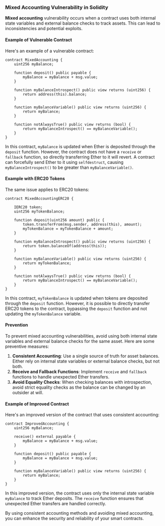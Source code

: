 ### Mixed Accounting Vulnerability in Solidity

**Mixed accounting** vulnerability occurs when a contract uses both internal state variables and external balance checks to track assets. This can lead to inconsistencies and potential exploits.

#### Example of Vulnerable Contract

Here's an example of a vulnerable contract:

```solidity
contract MixedAccounting {
    uint256 myBalance;

    function deposit() public payable {
        myBalance = myBalance + msg.value;
    }

    function myBalanceIntrospect() public view returns (uint256) {
        return address(this).balance;
    }

    function myBalanceVariable() public view returns (uint256) {
        return myBalance;
    }

    function notAlwaysTrue() public view returns (bool) {
        return myBalanceIntrospect() == myBalanceVariable();
    }
}
```

In this contract, `myBalance` is updated when Ether is deposited through the `deposit` function. However, the contract does not have a `receive` or `fallback` function, so directly transferring Ether to it will revert. A contract can forcefully send Ether to it using `selfdestruct`, causing `myBalanceIntrospect()` to be greater than `myBalanceVariable()`.

#### Example with ERC20 Tokens

The same issue applies to ERC20 tokens:

```solidity
contract MixedAccountingERC20 {

    IERC20 token;
    uint256 myTokenBalance;

    function deposit(uint256 amount) public {
        token.transferFrom(msg.sender, address(this), amount);
        myTokenBalance = myTokenBalance + amount;
    }

    function myBalanceIntrospect() public view returns (uint256) {
        return token.balanceOf(address(this));
    }

    function myBalanceVariable() public view returns (uint256) {
        return myTokenBalance;
    }

    function notAlwaysTrue() public view returns (bool) {
        return myBalanceIntrospect() == myBalanceVariable();
    }
}
```

In this contract, `myTokenBalance` is updated when tokens are deposited through the `deposit` function. However, it is possible to directly transfer ERC20 tokens to the contract, bypassing the `deposit` function and not updating the `myTokenBalance` variable.

#### Prevention

To prevent mixed accounting vulnerabilities, avoid using both internal state variables and external balance checks for the same asset. Here are some preventive measures:

1. **Consistent Accounting**: Use a single source of truth for asset balances. Either rely on internal state variables or external balance checks, but not both.
2. **Receive and Fallback Functions**: Implement `receive` and `fallback` functions to handle unexpected Ether transfers.
3. **Avoid Equality Checks**: When checking balances with introspection, avoid strict equality checks as the balance can be changed by an outsider at will.

#### Example of Improved Contract

Here's an improved version of the contract that uses consistent accounting:

```solidity
contract ImprovedAccounting {
    uint256 myBalance;

    receive() external payable {
        myBalance = myBalance + msg.value;
    }

    function deposit() public payable {
        myBalance = myBalance + msg.value;
    }

    function myBalanceVariable() public view returns (uint256) {
        return myBalance;
    }
}
```

In this improved version, the contract uses only the internal state variable `myBalance` to track Ether deposits. The `receive` function ensures that unexpected Ether transfers are handled correctly.

By using consistent accounting methods and avoiding mixed accounting, you can enhance the security and reliability of your smart contracts.